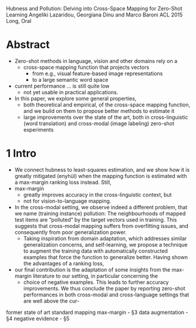 Hubness and Pollution: Delving into Cross-Space Mapping for Zero-Shot Learning
Angeliki Lazaridou, Georgiana Dinu and Marco Baroni
ACL 2015 Long, Oral

# Abstract

* Zero-shot methods in language, vision and other domains rely on a
  * cross-space mapping function that projects vectors
    * from e.g., visual feature-based image representations
    * to a large semantic word space
* current performance ... is still quite low
  * not yet usable in practical applications.
* In this paper, we explore some general properties,
  * both theoretical and empirical, of the cross-space mapping function, and we
    build on them to propose better methods to estimate it
  * large improvements over the state of the art, both in cross-linguistic
    (word translation) and cross-modal (image labeling) zero-shot experiments

# 1 Intro

* We connect hubness to least-squares estimation, and we show how it is greatly
  mitigated (enyhül) when the mapping function is estimated with a max-margin
  ranking loss instead. Still,
* max-margin
  * greatly improves accuracy in the cross-linguistic context, but
  * not for vision-to-language mapping.
* In the cross-modal setting, we observe indeed a different problem, that we
  name (training instance) pollution: The neighbourhoods of mapped test items
  are “polluted” by the target vectors used in training. This suggests that
  cross-modal mapping suffers from overfitting issues, and consequently from
  poor generalization power.
  * Taking inspiration from domain adaptation, which addresses similar
    generalization concerns, and self-learning, we propose a technique to
    augment the training data with automatically constructed examples that
    force the function to generalize better. Having shown the advantages of a
    ranking loss,
* our final contribution is the adaptation of some insights from the max-margin
  literature to our setting, in particular concerning the
  * choice of negative examples. This leads to further accuracy improvements.
    We thus conclude the paper by reporting zero-shot performances in both
    cross-modal and cross-language settings that are well above the cur-

former state of art
standard mapping
max-margin - §3
data augmentation - §4
negative evidence - §5
